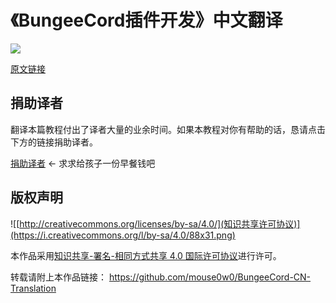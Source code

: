 # 《BungeeCord插件开发》中文翻译

![](https://img.shields.io/badge/license-CC--BY--SA--4.0-green)

[原文链接](https://www.spigotmc.org/wiki/bungeecord-plugin-development/)

## 捐助译者
翻译本篇教程付出了译者大量的业余时间。如果本教程对你有帮助的话，恳请点击下方的链接捐助译者。

[捐助译者](https://afdian.com/@mouse) ← 求求给孩子一份早餐钱吧

## 版权声明
![[http://creativecommons.org/licenses/by-sa/4.0/](知识共享许可协议)](https://i.creativecommons.org/l/by-sa/4.0/88x31.png)

本作品采用[知识共享-署名-相同方式共享 4.0 国际许可协议](http://creativecommons.org/licenses/by-sa/4.0/)进行许可。

转载请附上本作品链接： https://github.com/mouse0w0/BungeeCord-CN-Translation
